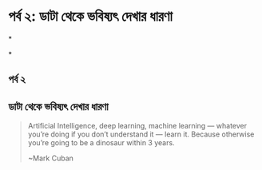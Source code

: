 # পর্ব ২: ডাটা থেকে ভবিষ্যৎ দেখার ধারণা

\*

\*

## পর্ব ২

## ডাটা থেকে ভবিষ্যৎ দেখার ধারণা

> Artificial Intelligence, deep learning, machine learning — whatever you’re doing if you don’t understand it — learn it. Because otherwise you’re going to be a dinosaur within 3 years.
>
> ~Mark Cuban

